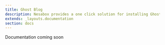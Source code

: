 ```yaml
---
title: Ghost Blog
description: Nesabox provides a one click solution for installing Ghost blog.
extends: _layouts.documentation
section: docs
---
```


Documentation coming soon
